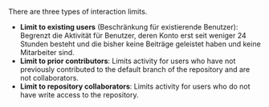 There are three types of interaction limits.
   - **Limit to existing users** (Beschränkung für existierende Benutzer): Begrenzt die Aktivität für Benutzer, deren Konto erst seit weniger 24 Stunden besteht und die bisher keine Beiträge geleistet haben und keine Mitarbeiter sind.
   - **Limit to prior contributors**: Limits activity for users who have not previously contributed to the default branch of the repository and are not collaborators.
   - **Limit to repository collaborators**: Limits activity for users who do not have write access to the repository.